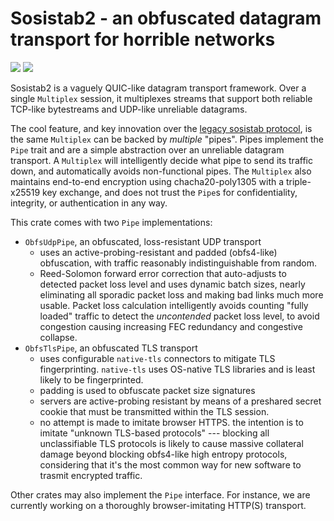 # Sosistab2 - an obfuscated datagram transport for horrible networks

[![](https://img.shields.io/crates/v/sosistab2)](https://crates.io/crates/sosistab2)
![](https://img.shields.io/crates/l/sosistab2)

Sosistab2 is a vaguely QUIC-like datagram transport framework. Over a single `Multiplex` session, it multiplexes streams that support both reliable TCP-like bytestreams and UDP-like unreliable datagrams.

The cool feature, and key innovation over the [legacy sosistab protocol](https://github.com/geph-official/sosistab), is the same `Multiplex` can be backed by _multiple_ "pipes". Pipes implement the `Pipe` trait and are a simple abstraction over an unreliable datagram transport. A `Multiplex` will intelligently decide what pipe to send its traffic down, and automatically avoids non-functional pipes. The `Multiplex` also maintains end-to-end encryption using chacha20-poly1305 with a triple-x25519 key exchange, and does not trust the `Pipe`s for confidentiality, integrity, or authentication in any way.

This crate comes with two `Pipe` implementations:

- `ObfsUdpPipe`, an obfuscated, loss-resistant UDP transport
  - uses an active-probing-resistant and padded (obfs4-like) obfuscation, with traffic reasonably indistinguishable from random.
  - Reed-Solomon forward error correction that auto-adjusts to detected packet loss level and uses dynamic batch sizes, nearly eliminating all sporadic packet loss and making bad links much more usable. Packet loss calculation intelligently avoids counting "fully loaded" traffic to detect the _uncontended_ packet loss level, to avoid congestion causing increasing FEC redundancy and congestive collapse.
- `ObfsTlsPipe`, an obfuscated TLS transport
  - uses configurable `native-tls` connectors to mitigate TLS fingerprinting. `native-tls` uses OS-native TLS libraries and is least likely to be fingerprinted.
  - padding is used to obfuscate packet size signatures
  - servers are active-probing resistant by means of a preshared secret cookie that must be transmitted within the TLS session.
  - no attempt is made to imitate browser HTTPS. the intention is to imitate "unknown TLS-based protocols" --- blocking all unclassifiable TLS protocols is likely to cause massive collateral damage beyond blocking obfs4-like high entropy protocols, considering that it's the most common way for new software to trasmit encrypted traffic.

Other crates may also implement the `Pipe` interface. For instance, we are currently working on a thoroughly browser-imitating HTTP(S) transport.
